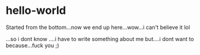 # hello-world
Started from the bottom...now we end up here...wow...i can't believe it lol

...so i dont know ....i have to write something about me but....i dont want to because...fuck you ;)
